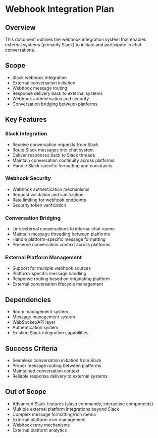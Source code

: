 # Webhook Integration Plan

## Overview

This document outlines the webhook integration system that enables external systems (primarily Slack) to initiate and participate in chat conversations.

## Scope

- Slack webhook integration
- External conversation initiation
- Webhook message routing
- Response delivery back to external systems
- Webhook authentication and security
- Conversation bridging between platforms

## Key Features

### Slack Integration

- Receive conversation requests from Slack
- Route Slack messages into chat system
- Deliver responses back to Slack threads
- Maintain conversation continuity across platforms
- Handle Slack-specific formatting and constraints

### Webhook Security

- Webhook authentication mechanisms
- Request validation and sanitization
- Rate limiting for webhook endpoints
- Security token verification

### Conversation Bridging

- Link external conversations to internal chat rooms
- Maintain message threading between platforms
- Handle platform-specific message formatting
- Preserve conversation context across platforms

### External Platform Management

- Support for multiple webhook sources
- Platform-specific message handling
- Response routing based on originating platform
- External conversation lifecycle management

## Dependencies

- Room management system
- Message management system
- WebSocket/API layer
- Authentication system
- Existing Slack integration capabilities

## Success Criteria

- Seamless conversation initiation from Slack
- Proper message routing between platforms
- Maintained conversation context
- Reliable response delivery to external systems

## Out of Scope

- Advanced Slack features (slash commands, interactive components)
- Multiple external platform integrations beyond Slack
- Complex message formatting/rich media
- External platform user management
- Webhook retry mechanisms
- External platform analytics
